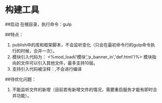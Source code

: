 # 构建工具

##启动
在根目录，执行命令：gulp

##特点：
1. publish中的库和框架脚本，不会监听变化（只会在最初命令行的gulp命令执行的时候，合并一次）。
2. 模块引入代码为： <%mod_load('模块','p_banner_in','def.html')%>  模块指向的文件可以引入其他文件，最多支持10层。
3. 支持引入代码被注释：<!--<%mod_load('模块','p_banner_in','def.html')%>-->,不会进行编译

##待优化问题：
1. 不能监听文件的新增（目前若有新增文件的情况，需要重启服务才能有即时合并功能）。
